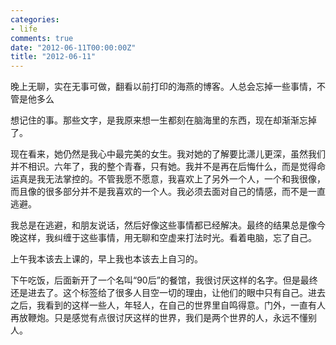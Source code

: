 ```yaml
---
categories:
- life
comments: true
date: "2012-06-11T00:00:00Z"
title: "2012-06-11"
---
```

晚上无聊，实在无事可做，翻看以前打印的海燕的博客。人总会忘掉一些事情，不管是他多么

想记住的事。那些文字，是我原来想一生都刻在脑海里的东西，现在却渐渐忘掉了。

现在看来，她仍然是我心中最完美的女生。我对她的了解要比潇儿更深，虽然我们并不相识。六年了，我的整个青春，只有她。我并不是再在后悔什么，而是觉得命运真是我无法掌控的。不管我愿不愿意，我喜欢上了另外一个人，一个和我很像，而且像的很多部分并不是我喜欢的一个人。我必须去面对自己的情感，而不是一直逃避。

我总是在逃避，和朋友说话，然后好像这些事情都已经解决。最终的结果总是像今晚这样，我纠缠于这些事情，用无聊和空虚来打法时光。看着电脑，忘了自己。

上午我本该去上课的，早上我也本该去上自习的。



下午吃饭，后面新开了一个名叫“90后”的餐馆，我很讨厌这样的名字。但是最终还是进去了。这个标签给了很多人目空一切的理由，让他们的眼中只有自己。进去之后，我看到的这样一些人，年轻人，在自己的世界里自鸣得意。门外，一直有人再放鞭炮。只是感觉有点很讨厌这样的世界，我们是两个世界的人，永远不懂别人。
